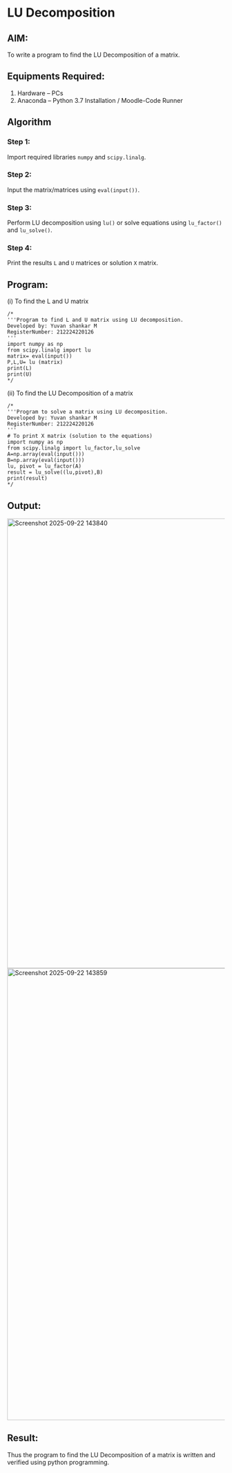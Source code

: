 # LU Decomposition 

## AIM:
To write a program to find the LU Decomposition of a matrix.

## Equipments Required:
1. Hardware – PCs
2. Anaconda – Python 3.7 Installation / Moodle-Code Runner

## Algorithm
### Step 1:  
Import required libraries `numpy` and `scipy.linalg`.  

### Step 2:  
Input the matrix/matrices using `eval(input())`.  

### Step 3:  
Perform LU decomposition using `lu()` or solve equations using `lu_factor()` and `lu_solve()`.  

### Step 4:  
Print the results `L` and `U` matrices or solution `X` matrix.

## Program:
(i) To find the L and U matrix
```
/*
'''Program to find L and U matrix using LU decomposition.
Developed by: Yuvan shankar M
RegisterNumber: 212224220126
'''
import numpy as np
from scipy.linalg import lu
matrix= eval(input())
P,L,U= lu (matrix)
print(L)
print(U)
*/
```
(ii) To find the LU Decomposition of a matrix
```
/*
'''Program to solve a matrix using LU decomposition.
Developed by: Yuvan shankar M
RegisterNumber: 212224220126
'''
# To print X matrix (solution to the equations)
import numpy as np
from scipy.linalg import lu_factor,lu_solve
A=np.array(eval(input()))
B=np.array(eval(input())) 
lu, pivot = lu_factor(A)
result = lu_solve((lu,pivot),B)
print(result)
*/
```

## Output:
<img width="1882" height="1042" alt="Screenshot 2025-09-22 143840" src="https://github.com/user-attachments/assets/4fcd19fb-2879-4ded-bfde-6e26b98b4972" />


<img width="1916" height="1047" alt="Screenshot 2025-09-22 143859" src="https://github.com/user-attachments/assets/888e9d44-4901-4c43-8255-450516fb4d48" />


## Result:
Thus the program to find the LU Decomposition of a matrix is written and verified using python programming.

